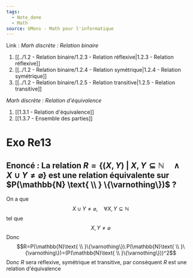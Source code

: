 ```yaml
---
tags:
  - Note_done
  - Math
source: UMons - Math pour l'informatique
---
```


Link :
_Marh discrète : Relation binaire_
1. [[../1.2 - Relation binaire/1.2.3 - Relation réflexive|1.2.3 - Relation réflexive]]
2. [[../1.2 - Relation binaire/1.2.4 - Relation symétrique|1.2.4 - Relation symétrique]]
3. [[../1.2 - Relation binaire/1.2.5 - Relation transitive|1.2.5 - Relation transitive]]

_Marh discrète : Relation d'équivalence_
1. [[1.3.1 - Relation d'équivalence]]
2. [[1.3.7 - Ensemble des parties]]

# Exo Re13 
## Enoncé : La relation $R=\{(X,Y)\ |\ X,Y\subseteq \mathbb{N} \quad\wedge\quad X\cup Y \neq\varnothing \}$ est une relation équivalente sur $P(\mathbb{N} \text{ \\ } \{\varnothing\})$ ?
On a que $$X\cup Y\neq\varnothing,\quad \forall X,Y\subseteq\mathbb{N}$$ tel que $$X,Y\neq\varnothing$$ Donc $$R=P(\mathbb{N}\text{ \\ }\{\varnothing\}).P(\mathbb{N}\text{ \\ }\{\varnothing\})=(P(\mathbb{N}\text{ \\ }\{\varnothing\}))^2$$ Donc $R$ sera réflexive, symétrique et transitive, par conséquent $R$ est une relation d'équivalence